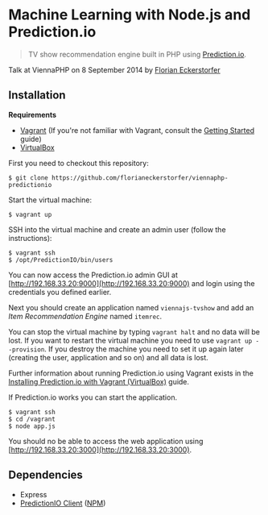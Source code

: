 Machine Learning with Node.js and Prediction.io
===============================================

> TV show recommendation engine built in PHP using [Prediction.io](http://prediction.io).

Talk at ViennaPHP on 8 September 2014 by [Florian Eckerstorfer](http://florian.ec)


Installation
------------

**Requirements**

- [Vagrant](http://www.vagrantup.com) (If you're not familiar with Vagrant, consult the [Getting Started](http://docs.vagrantup.com/v2/getting-started/index.html) guide)
- [VirtualBox](https://www.virtualbox.org)

First you need to checkout this repository:

```shell
$ git clone https://github.com/florianeckerstorfer/viennaphp-predictionio
```

Start the virtual machine:

```shell
$ vagrant up
```

SSH into the virtual machine and create an admin user (follow the instructions):

```shell
$ vagrant ssh
$ /opt/PredictionIO/bin/users
```

You can now access the Prediction.io admin GUI at [http://192.168.33.20:9000](http://192.168.33.20:9000) and login using the credentials you defined earlier.

Next you should create an application named `viennajs-tvshow` and add an *Item Recommendation Engine* named `itemrec`.

You can stop the virtual machine by typing `vagrant halt` and no data will be lost. If you want to restart the virtual machine you need to use `vagrant up --provision`. If you destroy the machine you need to set it up again later (creating the user, application and so on) and all data is lost.

Further information about running Prediction.io using Vagrant exists in the [Installing Prediction.io with Vagrant (VirtualBox)](http://docs.prediction.io/current/installation/install-predictionio-with-virtualbox-vagrant.html) guide.

If Prediction.io works you can start the application.

```shell
$ vagrant ssh
$ cd /vagrant
$ node app.js
```

You should no be able to access the web application using [http://192.168.33.20:3000](http://192.168.33.20:3000).


Dependencies
------------

- Express
- [PredictionIO Client](https://github.com/kostyantyn/PredictionIO-NodeJS-Client) ([NPM](https://www.npmjs.org/package/predictionio-client))
